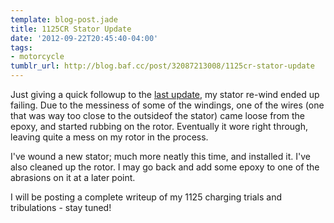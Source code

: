 ```yaml
---
template: blog-post.jade
title: 1125CR Stator Update
date: '2012-09-22T20:45:40-04:00'
tags:
- motorcycle
tumblr_url: http://blog.baf.cc/post/32087213008/1125cr-stator-update
---
```

Just giving a quick followup to the [last update](/blog/posts/2012-08-19-1125cr-stator-again/), my stator re-wind ended up failing. Due to the messiness of some of the windings, one of the wires (one that was way too close to the outsideof the stator) came loose from the epoxy, and started rubbing on the rotor. Eventually it wore right through, leaving quite a mess on my rotor in the process.

I've wound a new stator; much more neatly this time, and installed it. I've also cleaned up the rotor. I may go back and add some epoxy to one of the abrasions on it at a later point.

I will be posting a complete writeup of my 1125 charging trials and tribulations - stay tuned!